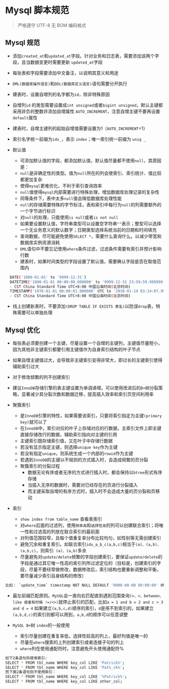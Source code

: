 # Mysql 脚本规范

> 严格遵守 UTF-8 无 BOM 编码格式

## Mysql 规范

* 添加`created_at`和`updated_at`字段。针对业务和日志表，需要添加该两个字段，且当数据变更时需要更新 `updated_at`字段

* 每张表和字段需要添加中文备注，以说明其意义和用途

* `DML(数据库操作语言)`和`DDL(数据库定义语言)`语句需要分开执行

* 建表时，设置自增列的名字都为`id`，除非特殊原因

* 自增列`id` 的类型需要设置成`int unsigned`或者`bigint unsigned`，默认主键都采用非负的整数并添加自增属性 `AUTO_INCREMENT`，注意自增主键不要再设置`default`属性

* 建表时，自增主键列的起始自增值需要设置为1（`AUTO_INCREMENT`=1）

* 索引名字统一前缀为`idx_`，表示 `index`；唯一索引统一前缀为 `uniq _`

* 默认值

  * 可添加默认值的字段，都添加默认值，默认值尽量都不使用`null`，其原因是：
  * `null`是非确定性的类型。值为`null`所在的列会使索引、索引统计、值比较都更加复杂
  * 使得`mysql`更难优化，不利于索引查询效率
  * `null`值使得`mysql`内部需要进行特殊处理，增加数据库处理记录的复杂性
  * 同等条件下，表中太多`null`值会降低数据库处理性能
  * `null`的存储需要特殊的字节标注，表和索引中每行为`null`的列需要额外的一个字节进行标识
  * 对`null`的处理，只能使用`is null`或者`is not null`
  * 如果要设置默认值，字符串类型可以设置空字符串`""`表示；整型可以选择一个无业务意义的默认数字；日期类型选择系统当前的日期和时间填充
  * 查询数据，尽可能避免使用`SELECT *`，需要什么查询什么。以减少带宽和数据库实例资源消耗
  * `DML`语句中不要忘记使用`where`条件过滤，过滤条件需要有索引并预计影响行数
  * 建表时，如果时间类型的字段设置了默认值，需要确认字段是否在取值范围内

```bash
  DATE('1000-01-01' to '9999-12-31')
  DATETIME('1000-01-01 00:00:00.000000' to '9999-12-31 23:59:59.999999')
  - CST China Standard Time UTC+8:00 中国沿海时间(北京时间)
  TIMESTAMP('1970-01-01 00:00:01.000000' UTC to '2038-01-19 03:14:07.999999' UTC)
  - CST China Standard Time UTC+8:00 中国沿海时间(北京时间)
```
  * 线上创建新表时，不要添加`(DROP TABLE IF EXISTS 表名)`以防误`drop`表，特殊需要可以单独处理

## Mysql 优化

* 每张表必须要创建一个主键，尽量设置一个自增的主键列，主键值尽量短小，因为其他非主键索引都要引用主键值作为自身索引结构的叶子节点

* 如果自增主键值过大，会导致非主键索引变得非常大，即过长的主键索引使得辅助索引过大

* 对于修改频繁的列不创建索引

* 建议`InnoDB`存储引擎的表主键设置为单调递增。可以使用改进后的`B+`树分裂策略，显著减少其分裂次数和数据迁移，提高插入效率和索引页空间利用率

* 聚簇索引

  * 是`InnoDB`引擎的特性，如果需要该索引，只要将索引指定为主键`(primary key)`就可以了
  * 在`InnoDB`中，索引对应的叶子上存储对应的行数据，主索引文件上即主键直接存储改行的数据，辅助索引指向对主键的引用
  * 主键索引既存储索引值，又在叶子中存储行数据
  * 若没有显示指定主键，则选择`unique key`作为主键
  * 若没有指定`unique`，则系统生成一个内部的`rowid`作为主键
  * 若遇到`InnoDB`的主键以不规则的方式插入时，会造成频繁的页分裂
  * 聚簇索引的分裂过程
    * 数据无论有序或者无序的方式进行插入时，都会保持以`btree`形式有序存储
    * 当插入无序的数据时，需要对已经存在的页进行分裂插入
    * 而主键采取自增的有序方式时，插入时不会造成大量的页分裂和页移动

* 索引

  * `show index from table_name` 查看表索引
  * 对`where`后面的过滤列，使用`频率高`和`选择性高`的列可以创建联合索引；将唯一性和过滤高的列放在联合索引的最前面
  * 对列值范围较窄，且每个值重复率分布比较均匀，如性别等无需创建索引
  * 避免冗余和重复索引。如联合索引`idx_a_b_c(a,b,c)`相当于`(a)、(a,b)、(a,b,c)`，则索引` (a)、(a,b)`多余
  *  尽量避免对`update/delete`频繁的字段创建索引，要保证`update/delete`的字段是通过其它唯一性高的索引列所过滤定位的（目标是，创建索引的字段，尽量不要经常做修改，数据修改后，索引结构也要重新调整和平衡，要尽量减少索引自身结构的修改）

```bash
比如： `update_time` timestamp NOT NULL DEFAULT '0000-00-00 00:00:00' ON UPDATE CURRENT_TIMESTAMP COMMENT '更新时间',（这个记录数据变更时间的字段，一般不适合创建索引）
```

* 最左前缀匹配原则。`MySQL`会一直向右匹配直到遇到范围查询`(>、<、between、like 或者有时候 !=/<>)`就停止索引的匹配，比如`a = 1 and b = 2 and c > 3 and d = 4` 如果建立`(a,b,c,d)`顺序的索引，`d`是用不到索引的，如果建立`(a,b,d,c)`的索引则都可以用到，`a,b,d`的顺序可以任意调整

* `MySQL B+`树 `index`的一般使用
    * 索引尽量创建在重复率低，选择性较高的列上，最好列值是唯一的
    * 尽量在`where`搜索的上列创建索引或者连接子句的列上
    * `where`列在使用通配符时，注意避免开头使用通配符%

```bash
如下2条语句将使用索引:
SELECT * FROM tbl_name WHERE key_col LIKE 'Patrick%';
SELECT * FROM tbl_name WHERE key_col LIKE 'Pat%_ck%';
而下面2条语句则不使用索引：
SELECT * FROM tbl_name WHERE key_col LIKE '%Patrick%';
SELECT * FROM tbl_name WHERE key_col LIKE other_col;
```